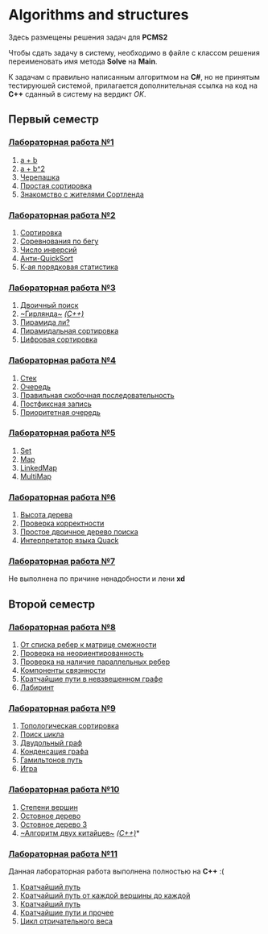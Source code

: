 # Algorithms and structures

Здесь размещены решения задач для **PCMS2**

Чтобы сдать задачу в систему, необходимо в файле с классом решения переименовать имя метода **Solve** на **Main**.

К задачам с правильно написанным алгоритмом на **C#**, но не принятым тестируюшей системой, прилагается дополнительная ссылка на код на **C++** сданный в систему на вердикт *OK*.

## Первый семестр

### [Лабораторная работа №1](http://neerc.ifmo.ru/teaching/disalgo/problems/problems1.pdf)

1. [a + b](https://github.com/s4xack/AlgorithmsAndStructures/blob/master/AlgorithmsAndStructures/SimpleTasks/AplusB.cs)
2. [a + b^2](https://github.com/s4xack/AlgorithmsAndStructures/blob/master/AlgorithmsAndStructures/SimpleTasks/AplusBB.cs)
3. [Черепашка](https://github.com/s4xack/AlgorithmsAndStructures/blob/master/AlgorithmsAndStructures/SimpleTasks/Turtle.cs)
4. [Простая сортировка](https://github.com/s4xack/AlgorithmsAndStructures/blob/master/AlgorithmsAndStructures/SimpleTasks/SimpleSort.cs)
5. [Знакомство с жителями Сортленда](https://github.com/s4xack/AlgorithmsAndStructures/blob/master/AlgorithmsAndStructures/SimpleTasks/SorlLand.cs)

### [Лабораторная работа №2](http://neerc.ifmo.ru/teaching/disalgo/problems/problems2.pdf)

1. [Сортировка](https://github.com/s4xack/AlgorithmsAndStructures/blob/master/AlgorithmsAndStructures/SortingAlgorithms/MergeSort.cs)
2. [Соревнования по бегу](https://github.com/s4xack/AlgorithmsAndStructures/blob/master/AlgorithmsAndStructures/SortingAlgorithms/SortForRunners.cs)
3. [Число инверсий](https://github.com/s4xack/AlgorithmsAndStructures/blob/master/AlgorithmsAndStructures/SortingAlgorithms/InversionsCount.cs)
4. [Анти-QuickSort](https://github.com/s4xack/AlgorithmsAndStructures/blob/master/AlgorithmsAndStructures/SortingAlgorithms/AntiQuickSort.cs)
5. [К-ая порядковая статистика](https://github.com/s4xack/AlgorithmsAndStructures/blob/master/AlgorithmsAndStructures/SortingAlgorithms/KStaticstic.cs)

### [Лабораторная работа №3](http://neerc.ifmo.ru/teaching/disalgo/problems/problems3.pdf)

1. [Двоичный поиск](https://github.com/s4xack/AlgorithmsAndStructures/blob/master/AlgorithmsAndStructures/BinarySearch/BinarySearch.cs)
2. [~Гирлянда~](https://github.com/s4xack/AlgorithmsAndStructures/blob/master/AlgorithmsAndStructures/BinarySearch/Garland.cs) [*(C++)*](https://github.com/s4xack/AlgorithmsAndStructures/blob/master/AlgorithmsAndStructures.cpp/Garland.cpp)
3. [Пирамида ли?](https://github.com/s4xack/AlgorithmsAndStructures/blob/master/AlgorithmsAndStructures/DataStructures/IsHeap.cs)
4. [Пирамидальная сортировка](https://github.com/s4xack/AlgorithmsAndStructures/blob/master/AlgorithmsAndStructures/SortingAlgorithms/HeapSort.cs)
5. [Цифровая сортировка](https://github.com/s4xack/AlgorithmsAndStructures/blob/master/AlgorithmsAndStructures/SortingAlgorithms/RadixSort.cs)

### [Лабораторная работа №4](http://neerc.ifmo.ru/teaching/disalgo/problems/problems4.pdf)

1. [Стек](https://github.com/s4xack/AlgorithmsAndStructures/blob/master/AlgorithmsAndStructures/DataStructures/Stack.cs)
2. [Очередь](https://github.com/s4xack/AlgorithmsAndStructures/blob/master/AlgorithmsAndStructures/DataStructures/Queue.cs)
3. [Правильная скобочная последовательность](https://github.com/s4xack/AlgorithmsAndStructures/blob/master/AlgorithmsAndStructures/DataStructures/CorrectBracketSequence.cs)
4. [Постфиксная запись](https://github.com/s4xack/AlgorithmsAndStructures/blob/master/AlgorithmsAndStructures/DataStructures/PostfixNotation.cs)
5. [Приоритетная очередь](https://github.com/s4xack/AlgorithmsAndStructures/blob/master/AlgorithmsAndStructures/DataStructures/PriorityQueue.cs)

### [Лабораторная работа №5](http://neerc.ifmo.ru/teaching/disalgo/problems/problems5.pdf)

1. [Set](https://github.com/s4xack/AlgorithmsAndStructures/blob/master/AlgorithmsAndStructures/HashTables/MySet.cs)
2. [Map](https://github.com/s4xack/AlgorithmsAndStructures/blob/master/AlgorithmsAndStructures/HashTables/MyMap.cs)
3. [LinkedMap](https://github.com/s4xack/AlgorithmsAndStructures/blob/master/AlgorithmsAndStructures/HashTables/MyLinkedMap.cs)
4. [MultiMap](https://github.com/s4xack/AlgorithmsAndStructures/blob/master/AlgorithmsAndStructures/HashTables/MyMultiMap.cs)

### [Лабораторная работа №6](http://neerc.ifmo.ru/teaching/disalgo/problems/problems6.pdf)

1. [Высота дерева](https://github.com/s4xack/AlgorithmsAndStructures/blob/master/AlgorithmsAndStructures/BST/BstHeight.cs)
2. [Проверка корректности](https://github.com/s4xack/AlgorithmsAndStructures/blob/master/AlgorithmsAndStructures/BST/IsBst.cs)
3. [Простое двоичное дерево поиска](https://github.com/s4xack/AlgorithmsAndStructures/blob/master/AlgorithmsAndStructures/BST/Bst.cs)
4. [Интерпретатор языка Quack](https://github.com/s4xack/AlgorithmsAndStructures/blob/master/AlgorithmsAndStructures/Quack/QuackInterpreter.cs)

### [Лабораторная работа №7](http://neerc.ifmo.ru/teaching/disalgo/problems/problems7.pdf)

Не выполнена по причине ненадобности и лени **xd**

## Второй семестр

### [Лабораторная работа №8](http://neerc.ifmo.ru/teaching/disalgo/problems/problems8.pdf)

1. [От списка ребер к матрице смежности](https://github.com/s4xack/AlgorithmsAndStructures/blob/master/AlgorithmsAndStructures/GraphAlgorithms/EdgeListsToMatrix.cs)
2. [Проверка на неориентированность](https://github.com/s4xack/AlgorithmsAndStructures/blob/master/AlgorithmsAndStructures/GraphAlgorithms/CheckOriented.cs)
3. [Проверка на наличие параллельных ребер](https://github.com/s4xack/AlgorithmsAndStructures/blob/master/AlgorithmsAndStructures/GraphAlgorithms/CheckParallelEdges.cs)
4. [Компоненты связнности](https://github.com/s4xack/AlgorithmsAndStructures/blob/master/AlgorithmsAndStructures/GraphAlgorithms/Components.cs)
5. [Кратчайшие пути в невзвешенном графе](https://github.com/s4xack/AlgorithmsAndStructures/blob/master/AlgorithmsAndStructures/GraphAlgorithms/Distances.cs)
6. [Лабиринт](https://github.com/s4xack/AlgorithmsAndStructures/blob/master/AlgorithmsAndStructures/GraphAlgorithms/Labyrinth.cs)

### [Лабораторная работа №9](http://neerc.ifmo.ru/teaching/disalgo/problems/problems9.pdf)

1. [Топологическая сортировка](https://github.com/s4xack/AlgorithmsAndStructures/blob/master/AlgorithmsAndStructures/GraphAlgorithms/TopSort.cs)
2. [Поиск цикла](https://github.com/s4xack/AlgorithmsAndStructures/blob/master/AlgorithmsAndStructures/GraphAlgorithms/Cycle.cs)
3. [Двудольный граф](https://github.com/s4xack/AlgorithmsAndStructures/blob/master/AlgorithmsAndStructures/GraphAlgorithms/BipartiteGraph.cs)
4. [Конденсация графа](https://github.com/s4xack/AlgorithmsAndStructures/blob/master/AlgorithmsAndStructures/GraphAlgorithms/Condensation.cs)
5. [Гамильтонов путь](https://github.com/s4xack/AlgorithmsAndStructures/blob/master/AlgorithmsAndStructures/GraphAlgorithms/HamiltonianPath.cs)
6. [Игра](https://github.com/s4xack/AlgorithmsAndStructures/blob/master/AlgorithmsAndStructures/GraphAlgorithms/Game.cs)

### [Лабораторная работа №10](http://neerc.ifmo.ru/teaching/disalgo/problems/problems10.pdf)

1. [Степени вершин](https://github.com/s4xack/AlgorithmsAndStructures/blob/master/AlgorithmsAndStructures/GraphAlgorithms/VertexDegree.cs)
2. [Остовное дерево](https://github.com/s4xack/AlgorithmsAndStructures/blob/master/AlgorithmsAndStructures/GraphAlgorithms/MstPoints.cs)
3. [Остовное дерево 3](https://github.com/s4xack/AlgorithmsAndStructures/blob/master/AlgorithmsAndStructures/GraphAlgorithms/Mst.cs)
4. [~Алгоритм двух китайцев~](https://github.com/s4xack/AlgorithmsAndStructures/blob/master/AlgorithmsAndStructures/GraphAlgorithms/TwoChinese.cs) [*(C++)*](https://github.com/s4xack/AlgorithmsAndStructures/blob/master/AlgorithmsAndStructures.cpp/TwoChinese.cpp)*

### [Лабораторная работа №11](http://neerc.ifmo.ru/teaching/disalgo/problems/problems11.pdf)

Данная лабораторная работа выполнена полностью на **C++** :(

1. [Кратчайший путь](https://github.com/s4xack/AlgorithmsAndStructures/blob/master/AlgorithmsAndStructures.cpp/DijkstraMatrix.cpp)
2. [Кратчайший путь от каждой вершины до каждой](https://github.com/s4xack/AlgorithmsAndStructures/blob/master/AlgorithmsAndStructures.cpp/Floyd.cpp)
3. [Кратчайший путь](https://github.com/s4xack/AlgorithmsAndStructures/blob/master/AlgorithmsAndStructures.cpp/Dijkstra.cpp)
4. [Кратчайшие пути и прочее](https://github.com/s4xack/AlgorithmsAndStructures/blob/master/AlgorithmsAndStructures.cpp/Ford.cpp)
5. [Цикл отричательного веса](https://github.com/s4xack/AlgorithmsAndStructures/blob/master/AlgorithmsAndStructures.cpp/NegativeCycle.cpp)
